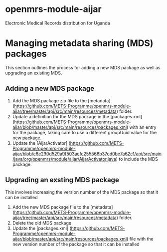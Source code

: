 # openmrs-module-aijar
Electronic Medical Records distribution for Uganda

# Managing metadata sharing (MDS) packages
This section outlines the process for adding a new MDS package as well as upgrading an existing MDS.
## Adding a new MDS package
1. Add the MDS package zip file to the [metadata] (https://github.com/METS-Programme/openmrs-module-aijar/tree/master/api/src/main/resources/metadata) folder.
2. Update a definition for the MDS package in the [packages.xml] (https://github.com/METS-Programme/openmrs-module-aijar/blob/master/api/src/main/resources/packages.xml) with an entry for the package, taking care to use a different groupUuid value for the new package.
3. Update the [AijarActivator] (https://github.com/METS-Programme/openmrs-module-aijar/blob/c6c290d529a9f503aefc255568b37ed0be7a62c1/api/src/main/java/org/openmrs/module/aijar/AijarActivator.java) to include the MDS package.

## Upgrading an exsting MDS package
This involves increasing the version number of the MDS package so that it can be installed

1. Add the new MDS package file to the [metadata] (https://github.com/METS-Programme/openmrs-module-aijar/tree/master/api/src/main/resources/metadata) folder.
2. Delete the old MDS package
3. Update the [packages.xml] (https://github.com/METS-Programme/openmrs-module-aijar/blob/master/api/src/main/resources/packages.xml) file with the new version number of the package so that it can be installed


